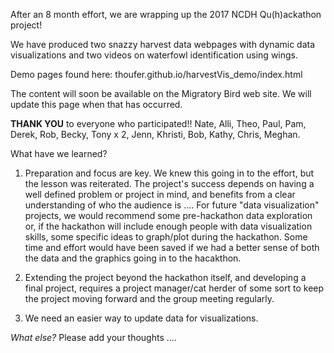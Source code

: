 After an 8 month effort, we are wrapping up the 2017 NCDH Qu(h)ackathon project!

We have produced two snazzy harvest data webpages with dynamic data visualizations and two videos on waterfowl identification using wings.

Demo pages found here:  thoufer.github.io/harvestVis_demo/index.html

The content will soon be available on the Migratory Bird web site. We will update this page when that has occurred.

**THANK YOU** to everyone who participated!!  Nate, Alli, Theo, Paul, Pam, Derek, Rob, Becky, Tony x 2, Jenn, Khristi, Bob, Kathy, Chris, Meghan.

What have we learned?

1. Preparation and focus are key. We knew this going in to the effort, but the lesson was reiterated.  The project's success depends on having a well defined problem or project in mind, and benefits from a clear understanding of who the audience is .... For future "data visualization" projects, we would recommend some pre-hackathon data exploration or, if the hackathon will include enough people with data visualization skills, some specific ideas to graph/plot during the hackathon.  Some time and effort would have been saved if we had a better sense of both the data and the graphics going in to the hacakthon.

2. Extending the project beyond the hackathon itself, and developing a final project, requires a project manager/cat herder of some sort to keep the project moving forward and the group meeting regularly.

3. We need an easier way to update data for visualizations.

*What else?* Please add your thoughts ....
